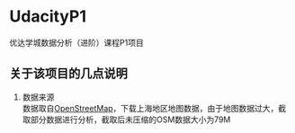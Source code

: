 # UdacityP1
优达学城数据分析（进阶）课程P1项目

## 关于该项目的几点说明
1. 数据来源  
数据取自[OpenStreetMap](https://www.openstreetmap.org)，下载上海地区地图数据，由于地图数据过大，截取部分数据进行分析，截取后未压缩的OSM数据大小为79M 
  
